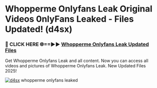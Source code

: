 # Whopperme Onlyfans Leak Original Videos 0nlyFans Leaked - Files Updated! (d4sx)

<h3>🔴 CLICK HERE 🌐==►► <a href="https://tinyurl.com/2wckxsce" rel="nofollow">Whopperme Onlyfans Leak Updated Files</a></h3>

Get Whopperme Onlyfans Leak and all content. Now you can access all videos and pictures of Whopperme Onlyfans Leak. New Updated Files 2025!

[![d4sx](https://i.imgur.com/AFduVYN.gif)](https://tinyurl.com/2wckxsce)
whopperme onlyfans leaked